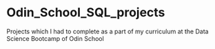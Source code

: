 # Odin_School_SQL_projects
Projects which I had to complete as a part of my curriculum at the Data Science Bootcamp of Odin School
